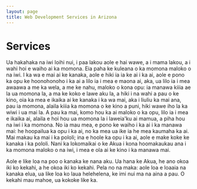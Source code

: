 ```yaml
---
layout: page
title: Web Development Services in Arizona
---
```


# Services

Ua hakahaka na iwi loihi nui, i paa lakou aole e hai wawe, a i mama lakou, a i wahi hoi e waiho ai ka momona. Eia paha ke kuleana o ka momona maloko o na iwi. I ka wa e mai ai ke kanaka, aole e hiki ia ia ke ai i ka ai, aole e pono ka opu ke hoonohonoho i ka ai a lilo ia i mea e maona ai, aka, ua lilo ia i mea awaawa a me ka wela, a me ke nahu, maloko o kona opu: ia manawa kiiia ae la ua momona la, a ma ke koko e lawe aku la, a hiki i na wahi a pau o ke kino, oia ka mea e ikaika ai ke kanaka i ka wa mai, aka i liuliu ka mai ana, pau ia momona, alaila kiiia ka momona o ke kino a puni, hiki wawe iho la ka wiwi i ua mai la. A pau ka mai, komo hou ka ai maloko o ka opu, lilo ia i mea e ikaika ai, alaila e hoi hou ua momona la i laweia'ku ai mamua, a piha hou na iwi i ka momona. No ia mau mea, e pono ke waiho i ka ai i ka manawa mai: he hoopailua ka opu i ka ai, no ka mea ua ike ia he mea kaumaha ka ai. Mai makau ka mai i ka pololi; ina e hoole ka opu i ka ai, aole e make koke ke kanaka i ka pololi. Nani ka lokomaikai o ke Akua i kona hoomakaukau ana i ka momona maloko o na iwi, i mea e ola ai ke kino i ka manawa mai.

Aole e like loa na poo o kanaka ke nana aku. Ua hana ke Akua, he ano okoa iki ko kekahi, a he okoa iki ko kekahi. Pela no na maka: aole loa e loaaia na kanaka elua, ua like loa ko laua helehelena, ke imi nui ma na aina a pau. O kekahi mau mahoe, ua kokoke like ka.